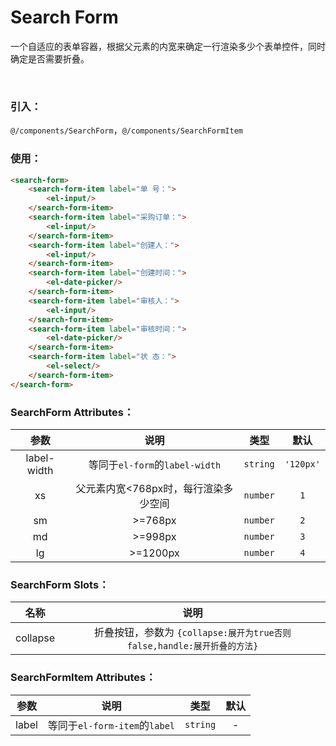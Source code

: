 # Search Form

一个自适应的表单容器，根据父元素的内宽来确定一行渲染多少个表单控件，同时确定是否需要折叠。

<img :src="$withBase('/search-form_1.png')">
<img :src="$withBase('/search-form_2.png')">

### 引入：

`@/components/SearchForm`，`@/components/SearchFormItem`

### 使用：
```html
<search-form>
    <search-form-item label="单 号：">
        <el-input/>
    </search-form-item>
    <search-form-item label="采购订单：">
        <el-input/>
    </search-form-item>
    <search-form-item label="创建人：">
        <el-input/>
    </search-form-item>
    <search-form-item label="创建时间：">
        <el-date-picker/>
    </search-form-item>
    <search-form-item label="审核人：">
        <el-input/>
    </search-form-item>
    <search-form-item label="审核时间：">
        <el-date-picker/>
    </search-form-item>
    <search-form-item label="状 态：">
        <el-select/>
    </search-form-item>
</search-form>
```

### SearchForm Attributes：

| 参数                | 说明                                 | 类型     | 默认      |
| :-----------------: | :----------------------------------: | :------: | :-------: |
| label-width         | 等同于`el-form`的`label-width`       | `string` | `'120px'` |
| xs                  | 父元素内宽<768px时，每行渲染多少空间 | `number` | `1`       | 
| sm                  | >=768px                              | `number` | `2`       | 
| md                  | >=998px                              | `number` | `3`       | 
| lg                  | >=1200px                             | `number` | `4`       | 

### SearchForm Slots：

| 名称     | 说明                                                                    |
| :------: | :---------------------------------------------------------------------: |
| collapse | 折叠按钮，参数为 `{collapse:展开为true否则false,handle:展开折叠的方法}` |

### SearchFormItem Attributes：

| 参数  | 说明                          | 类型     | 默认      |
| :---: | :---------------------------: | :------: | :-------: |
| label | 等同于`el-form-item`的`label` | `string` | -         |
